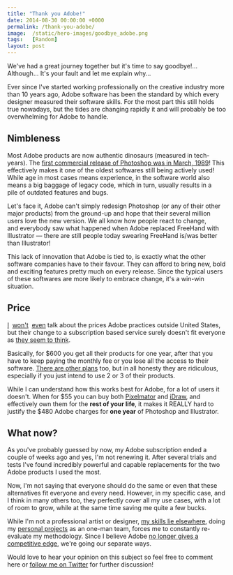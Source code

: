```yaml
---
title: "Thank you Adobe!"
date: 2014-08-30 00:00:00 +0000
permalink: /thank-you-adobe/
image:  /static/hero-images/goodbye_adobe.png
tags:   [Random]
layout: post
---
```

We've had a great journey together but it's time to say goodbye!... Although... It's your fault and let me explain why...

Ever since I've started working professionally on the creative industry more than 10 years ago, Adobe software has been the standard by which every designer measured their software skills. For the most part this still holds true nowadays, but the tides are changing rapidly it and will probably be too overwhelming for Adobe to handle.

## Nimbleness

Most Adobe products are now authentic dinosaurs (measured in tech-years). The <a href="http://en.wikipedia.org/wiki/Adobe_Photoshop_version_history" target="_blank">first commercial release of Photoshop was in March, 1989</a>! This effectively makes it one of the oldest softwares still being actively used! While age in most cases means experience, in the software world also means a big baggage of legacy code, which in turn, usually results in a pile of outdated features and bugs.

Let's face it, Adobe can't simply redesign Photoshop (or any of their other major products) from the ground-up and hope that their several million users love the new version. We all know how people react to change, and everybody saw what happened when Adobe replaced FreeHand with Illustrator — there are still people today swearing FreeHand is/was better than Illustrator!

This lack of innovation that Adobe is tied to, is exactly what the other software companies have to their favour. They can afford to bring new, bold and exciting features pretty much on every release. Since the typical users of these softwares are more likely to embrace change, it's a win-win situation.

## Price

<span style="text-decoration: underline;"><a href="https://twitter.com/lpfonseca/status/502766044323520512" target="_blank">I</a></span>  <span style="text-decoration: underline;"><a href="https://www.youtube.com/watch?v=78yigV0GYGQ" target="_blank">won't</a></span>  <span style="text-decoration: underline;"><a href="https://forums.adobe.com/message/4404665" target="_blank">even</a></span> talk about the prices Adobe practices outside United States, but their change to a subscription based service surely doesn't fit everyone as <a href="http://www.fastcodesign.com/1672530/adobe-5-reasons-we-killed-the-creative-suite" target="_blank">they seem to think</a>.

Basically, for $600 you get all their products for one year, after that you have to keep paying the monthly fee or you lose all the access to their software. <a href="https://creative.adobe.com/plans" target="_blank">There are other plans</a> too, but in all honesty they are ridiculous, especially if you just intend to use 2 or 3 of their products.

While I can understand how this works best for Adobe, for a lot of users it doesn't. When for $55 you can buy both <a href="https://itunes.apple.com/us/app/pixelmator/id407963104?mt=12&ign-mpt=uo%3D4" target="_blank">Pixelmator</a> and <a href="https://itunes.apple.com/us/app/idraw/id404705039?mt=12&ign-mpt=uo%3D4" target="_blank">iDraw</a>, and effectively own them for the **rest of your life**, it makes it REALLY hard to justify the $480 Adobe charges for **one year** of Photoshop and Illustrator.

## What now?

As you've probably guessed by now, my Adobe subscription ended a couple of weeks ago and yes, I'm not renewing it. After several trials and tests I've found incredibly powerful and capable replacements for the two Adobe products I used the most.

Now, I'm not saying that everyone should do the same or even that these alternatives fit everyone and every need. However, in my specific case, and I think in many others too, they perfectly cover all my use cases, with a lot of room to grow, while at the same time saving me quite a few bucks.

While I'm not a professional artist or designer, [my skills lie elsewhere](/about/), doing my [personal projects](/project-cuba/) as an one-man team, forces me to constantly re-evaluate my methodology. Since I believe Adobe <a href="http://www.smashingmagazine.com/2013/04/22/repurposing-photoshop/" target="_blank">no longer gives a competitive edge</a>, we're going our separate ways.

Would love to hear your opinion on this subject so feel free to comment here or <a href="https://twitter.com/lpfonseca" target="_blank">follow me on Twitter</a> for further discussion!